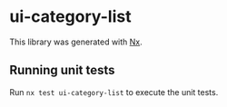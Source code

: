 # ui-category-list

This library was generated with [Nx](https://nx.dev).

## Running unit tests

Run `nx test ui-category-list` to execute the unit tests.
